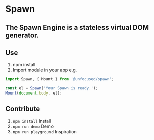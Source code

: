# Spawn
## The Spawn Engine is a stateless virtual DOM generator.

## Use
1. npm install
2. Import module in your app e.g.

```js
import Spawn, { Mount } from '@unfocused/spawn';

const el = Spawn('Your Spawn is ready.');
Mount(document.body, el);
```

## Contribute
1. `npm install` Install
2. `npm run demo` Demo
3. `npm run playground` Inspiration
